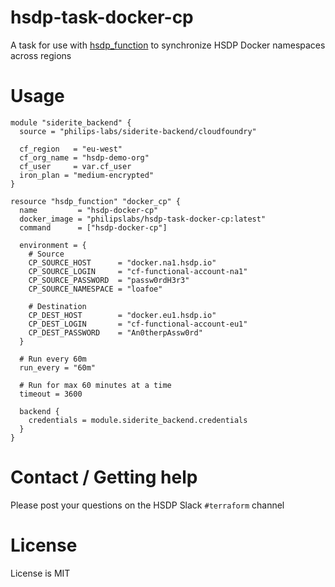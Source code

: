 # hsdp-task-docker-cp

A task for use with [hsdp_function](https://registry.terraform.io/providers/philips-software/hsdp/latest/docs/resources/function) 
to synchronize HSDP Docker namespaces across regions

# Usage

```hcl
module "siderite_backend" {
  source = "philips-labs/siderite-backend/cloudfoundry"

  cf_region   = "eu-west"
  cf_org_name = "hsdp-demo-org"
  cf_user     = var.cf_user
  iron_plan = "medium-encrypted"
}

resource "hsdp_function" "docker_cp" {
  name         = "hsdp-docker-cp"
  docker_image = "philipslabs/hsdp-task-docker-cp:latest"
  command      = ["hsdp-docker-cp"]

  environment = {
    # Source
    CP_SOURCE_HOST      = "docker.na1.hsdp.io"
    CP_SOURCE_LOGIN     = "cf-functional-account-na1"
    CP_SOURCE_PASSWORD  = "passw0rdH3r3"
    CP_SOURCE_NAMESPACE = "loafoe"  
    
    # Destination
    CP_DEST_HOST        = "docker.eu1.hsdp.io"
    CP_DEST_LOGIN       = "cf-functional-account-eu1"
    CP_DEST_PASSWORD    = "An0therpAssw0rd"
  }

  # Run every 60m
  run_every = "60m"

  # Run for max 60 minutes at a time
  timeout = 3600

  backend {
    credentials = module.siderite_backend.credentials
  }
}
```

# Contact / Getting help

Please post your questions on the HSDP Slack `#terraform` channel

# License

License is MIT
